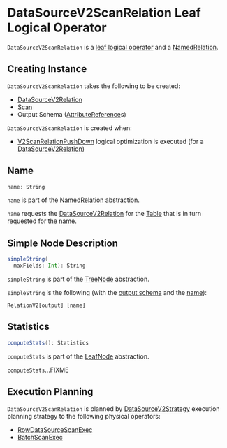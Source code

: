 # DataSourceV2ScanRelation Leaf Logical Operator

`DataSourceV2ScanRelation` is a [leaf logical operator](LeafNode.md) and a [NamedRelation](NamedRelation.md).

## Creating Instance

`DataSourceV2ScanRelation` takes the following to be created:

* <span id="relation"> [DataSourceV2Relation](DataSourceV2Relation.md)
* <span id="scan"> [Scan](../connector/Scan.md)
* <span id="output"> Output Schema ([AttributeReference](../expressions/AttributeReference.md)s)

`DataSourceV2ScanRelation` is created when:

* [V2ScanRelationPushDown](../logical-optimizations/V2ScanRelationPushDown.md) logical optimization is executed (for a [DataSourceV2Relation](DataSourceV2Relation.md))

## <span id="name"> Name

```scala
name: String
```

`name` is part of the [NamedRelation](NamedRelation.md#name) abstraction.

`name` requests the [DataSourceV2Relation](#relation) for the [Table](DataSourceV2Relation.md#table) that is in turn requested for the [name](../connector/Table.md#name).

## <span id="simpleString"> Simple Node Description

```scala
simpleString(
  maxFields: Int): String
```

`simpleString` is part of the [TreeNode](../catalyst/TreeNode.md#simpleString) abstraction.

`simpleString` is the following (with the [output schema](#output) and the [name](#name)):

```text
RelationV2[output] [name]
```

## <span id="computeStats"> Statistics

```scala
computeStats(): Statistics
```

`computeStats` is part of the [LeafNode](LeafNode.md#computeStats) abstraction.

`computeStats`...FIXME

## Execution Planning

`DataSourceV2ScanRelation` is planned by [DataSourceV2Strategy](../execution-planning-strategies/DataSourceV2Strategy.md) execution planning strategy to the following physical operators:

* [RowDataSourceScanExec](../physical-operators/RowDataSourceScanExec.md)
* [BatchScanExec](../physical-operators/BatchScanExec.md)
